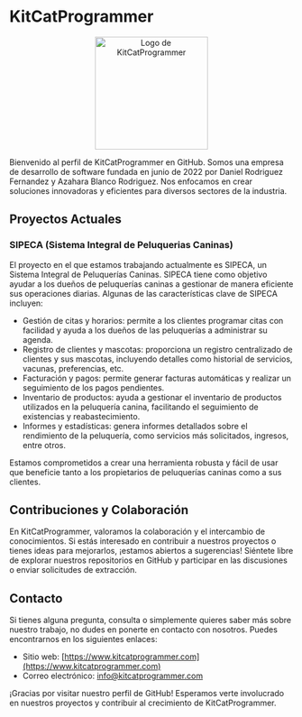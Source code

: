 

# KitCatProgrammer
<div align="center">
    <img src="https://avatars.githubusercontent.com/u/108596676?s=400&u=6bc966ed9ab1d76fb92332edfccb074de1ec0707&v=4" alt="Logo de KitCatProgrammer" width="200">
</div>

Bienvenido al perfil de KitCatProgrammer en GitHub. Somos una empresa de desarrollo de software fundada en junio de 2022 por Daniel Rodriguez Fernandez y Azahara Blanco Rodriguez. Nos enfocamos en crear soluciones innovadoras y eficientes para diversos sectores de la industria.

## Proyectos Actuales

### SIPECA (Sistema Integral de Peluquerias Caninas)

El proyecto en el que estamos trabajando actualmente es SIPECA, un Sistema Integral de Peluquerías Caninas. SIPECA tiene como objetivo ayudar a los dueños de peluquerías caninas a gestionar de manera eficiente sus operaciones diarias. Algunas de las características clave de SIPECA incluyen:

- Gestión de citas y horarios: permite a los clientes programar citas con facilidad y ayuda a los dueños de las peluquerías a administrar su agenda.
- Registro de clientes y mascotas: proporciona un registro centralizado de clientes y sus mascotas, incluyendo detalles como historial de servicios, vacunas, preferencias, etc.
- Facturación y pagos: permite generar facturas automáticas y realizar un seguimiento de los pagos pendientes.
- Inventario de productos: ayuda a gestionar el inventario de productos utilizados en la peluquería canina, facilitando el seguimiento de existencias y reabastecimiento.
- Informes y estadísticas: genera informes detallados sobre el rendimiento de la peluquería, como servicios más solicitados, ingresos, entre otros.

Estamos comprometidos a crear una herramienta robusta y fácil de usar que beneficie tanto a los propietarios de peluquerías caninas como a sus clientes.

## Contribuciones y Colaboración

En KitCatProgrammer, valoramos la colaboración y el intercambio de conocimientos. Si estás interesado en contribuir a nuestros proyectos o tienes ideas para mejorarlos, ¡estamos abiertos a sugerencias! Siéntete libre de explorar nuestros repositorios en GitHub y participar en las discusiones o enviar solicitudes de extracción.

## Contacto

Si tienes alguna pregunta, consulta o simplemente quieres saber más sobre nuestro trabajo, no dudes en ponerte en contacto con nosotros. Puedes encontrarnos en los siguientes enlaces:

- Sitio web: [https://www.kitcatprogrammer.com](https://www.kitcatprogrammer.com)
- Correo electrónico: [info@kitcatprogrammer.com](mailto:info@kitcatprogrammer.com)

¡Gracias por visitar nuestro perfil de GitHub! Esperamos verte involucrado en nuestros proyectos y contribuir al crecimiento de KitCatProgrammer.

